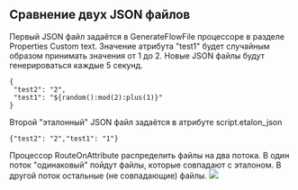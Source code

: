 ﻿## Сравнение двух JSON файлов
 
 Первый JSON файл задаётся в GenerateFlowFile процессоре в разделе Properties Custom text.
 Значение атрибута "test1" будет случайным образом принимать значения от 1 до 2.
 Новые JSON файлы будут генерироваться каждые 5 секунд.
 ```
{
  "test2": "2",
  "test1": "${random():mod(2):plus(1)}"
}
```
Второй "эталонный" JSON файл задаётся в атрибуте script.etalon_json
```
{"test2": "2","test1": "1"}
```
 
 Процессор RouteOnAttribute распределить файлы на два потока. В один поток "одинаковый" пойдут файлы, которые совпадают с эталоном.
В другой поток остальные (не совпадающие) файлы.
 ![](https://github.com/vomikan/nifi-scripts/blob/main/JSON/Compare/nifi_sample.png?raw=true)

